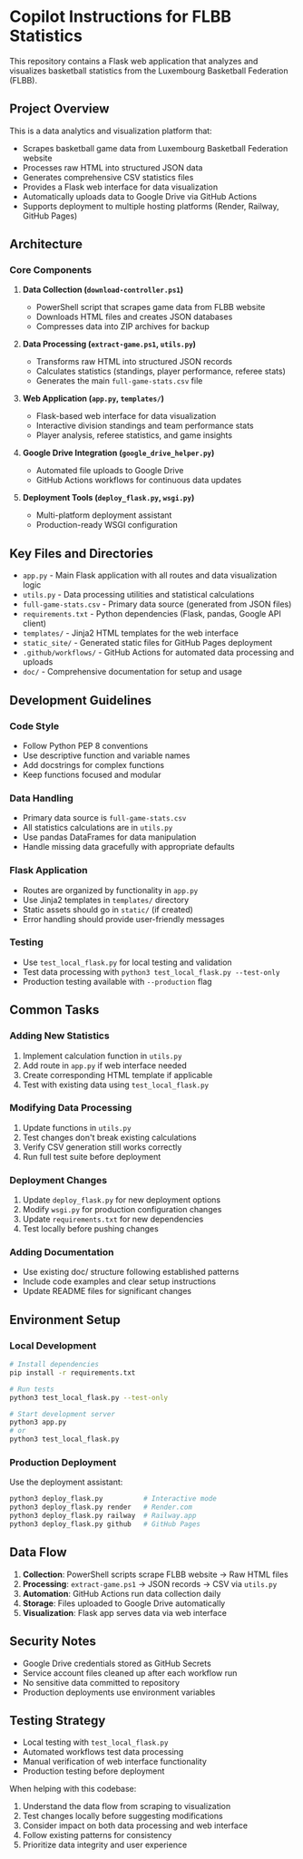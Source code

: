 # Copilot Instructions for FLBB Statistics

This repository contains a Flask web application that analyzes and visualizes basketball statistics from the Luxembourg Basketball Federation (FLBB).

## Project Overview

This is a data analytics and visualization platform that:
- Scrapes basketball game data from Luxembourg Basketball Federation website
- Processes raw HTML into structured JSON data
- Generates comprehensive CSV statistics files  
- Provides a Flask web interface for data visualization
- Automatically uploads data to Google Drive via GitHub Actions
- Supports deployment to multiple hosting platforms (Render, Railway, GitHub Pages)

## Architecture

### Core Components

1. **Data Collection (`download-controller.ps1`)**
   - PowerShell script that scrapes game data from FLBB website
   - Downloads HTML files and creates JSON databases
   - Compresses data into ZIP archives for backup

2. **Data Processing (`extract-game.ps1`, `utils.py`)**
   - Transforms raw HTML into structured JSON records
   - Calculates statistics (standings, player performance, referee stats)
   - Generates the main `full-game-stats.csv` file

3. **Web Application (`app.py`, `templates/`)**
   - Flask-based web interface for data visualization
   - Interactive division standings and team performance stats
   - Player analysis, referee statistics, and game insights

4. **Google Drive Integration (`google_drive_helper.py`)**
   - Automated file uploads to Google Drive
   - GitHub Actions workflows for continuous data updates

5. **Deployment Tools (`deploy_flask.py`, `wsgi.py`)**
   - Multi-platform deployment assistant
   - Production-ready WSGI configuration

## Key Files and Directories

- `app.py` - Main Flask application with all routes and data visualization logic
- `utils.py` - Data processing utilities and statistical calculations  
- `full-game-stats.csv` - Primary data source (generated from JSON files)
- `requirements.txt` - Python dependencies (Flask, pandas, Google API client)
- `templates/` - Jinja2 HTML templates for the web interface
- `static_site/` - Generated static files for GitHub Pages deployment
- `.github/workflows/` - GitHub Actions for automated data processing and uploads
- `doc/` - Comprehensive documentation for setup and usage

## Development Guidelines

### Code Style
- Follow Python PEP 8 conventions
- Use descriptive function and variable names
- Add docstrings for complex functions
- Keep functions focused and modular

### Data Handling
- Primary data source is `full-game-stats.csv` 
- All statistics calculations are in `utils.py`
- Use pandas DataFrames for data manipulation
- Handle missing data gracefully with appropriate defaults

### Flask Application
- Routes are organized by functionality in `app.py`
- Use Jinja2 templates in `templates/` directory
- Static assets should go in `static/` (if created)
- Error handling should provide user-friendly messages

### Testing
- Use `test_local_flask.py` for local testing and validation
- Test data processing with `python3 test_local_flask.py --test-only`
- Production testing available with `--production` flag

## Common Tasks

### Adding New Statistics
1. Implement calculation function in `utils.py`
2. Add route in `app.py` if web interface needed
3. Create corresponding HTML template if applicable
4. Test with existing data using `test_local_flask.py`

### Modifying Data Processing
1. Update functions in `utils.py` 
2. Test changes don't break existing calculations
3. Verify CSV generation still works correctly
4. Run full test suite before deployment

### Deployment Changes
1. Update `deploy_flask.py` for new deployment options
2. Modify `wsgi.py` for production configuration changes
3. Update `requirements.txt` for new dependencies
4. Test locally before pushing changes

### Adding Documentation
- Use existing doc/ structure following established patterns
- Include code examples and clear setup instructions
- Update README files for significant changes

## Environment Setup

### Local Development
```bash
# Install dependencies
pip install -r requirements.txt

# Run tests
python3 test_local_flask.py --test-only  

# Start development server
python3 app.py
# or 
python3 test_local_flask.py
```

### Production Deployment  
Use the deployment assistant:
```bash
python3 deploy_flask.py          # Interactive mode
python3 deploy_flask.py render   # Render.com
python3 deploy_flask.py railway  # Railway.app  
python3 deploy_flask.py github   # GitHub Pages
```

## Data Flow

1. **Collection**: PowerShell scripts scrape FLBB website → Raw HTML files
2. **Processing**: `extract-game.ps1` → JSON records → CSV via `utils.py`
3. **Automation**: GitHub Actions run data collection daily
4. **Storage**: Files uploaded to Google Drive automatically
5. **Visualization**: Flask app serves data via web interface

## Security Notes

- Google Drive credentials stored as GitHub Secrets
- Service account files cleaned up after each workflow run
- No sensitive data committed to repository
- Production deployments use environment variables

## Testing Strategy

- Local testing with `test_local_flask.py`
- Automated workflows test data processing
- Manual verification of web interface functionality
- Production testing before deployment

When helping with this codebase:
1. Understand the data flow from scraping to visualization
2. Test changes locally before suggesting modifications  
3. Consider impact on both data processing and web interface
4. Follow existing patterns for consistency
5. Prioritize data integrity and user experience